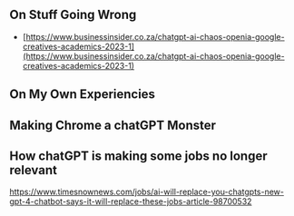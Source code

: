 ## On Stuff Going Wrong
- [https://www.businessinsider.co.za/chatgpt-ai-chaos-openia-google-creatives-academics-2023-1](https://www.businessinsider.co.za/chatgpt-ai-chaos-openia-google-creatives-academics-2023-1)

## On My Own Experiencies

## Making Chrome a chatGPT Monster

## How chatGPT is making some jobs no longer relevant
https://www.timesnownews.com/jobs/ai-will-replace-you-chatgpts-new-gpt-4-chatbot-says-it-will-replace-these-jobs-article-98700532

